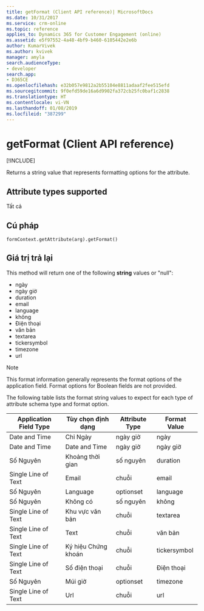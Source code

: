 ```yaml
---
title: getFormat (Client API reference)| MicrosoftDocs
ms.date: 10/31/2017
ms.service: crm-online
ms.topic: reference
applies_to: Dynamics 365 for Customer Engagement (online)
ms.assetid: e5f97552-4a48-4bf9-b460-6105442e2e6b
author: KumarVivek
ms.author: kvivek
manager: amyla
search.audienceType:
- developer
search.app:
- D365CE
ms.openlocfilehash: e32b057e9812a2b55104e8811adaaf2fee515efd
ms.sourcegitcommit: 9f0efd59de16a6d9902fa372cb25fc0baf1c2838
ms.translationtype: HT
ms.contentlocale: vi-VN
ms.lasthandoff: 01/08/2019
ms.locfileid: "387299"
---
```

# <a name="getformat-client-api-reference"></a>getFormat (Client API reference)

[!INCLUDE[](../../../../includes/cc_applies_to_update_9_0_0.md)]

Returns a string value that represents formatting options for the attribute. 

## <a name="attribute-types-supported"></a>Attribute types supported

Tất cả

## <a name="syntax"></a>Cú pháp

`formContext.getAttribute(arg).getFormat()`

## <a name="return-value"></a>Giá trị trả lại

This method will return one of the following **string** values or "null":

- ngày
- ngày giờ
- duration
- email
- language
- không
- Điện thoại 
- văn bản
- textarea
- tickersymbol
- timezone
- url

> [!NOTE]
> This format information generally represents the format options of the application field. Format options for Boolean fields are not provided.

The following table lists the format string values to expect for each type of attribute schema type and format option.

| Application Field Type | Tùy chọn định dạng | Attribute Type | Format Value|
|----------------------------|-------------------|--------------------|------------------|
| Date and Time              | Chỉ Ngày         | ngày giờ           | ngày             |
| Date and Time              | Date and Time     | ngày giờ           | ngày giờ         |
| Số Nguyên               | Khoảng thời gian          | số nguyên            | duration         |
| Single Line of Text        | Email            | chuỗi             | email            |
| Số Nguyên               | Language          | optionset          | language         |
| Số Nguyên               | Không có              | số nguyên            | không             |
| Single Line of Text        | Khu vực văn bản         | chuỗi             | textarea         |
| Single Line of Text        | Text              | chuỗi             | văn bản             |
| Single Line of Text        | Ký hiệu Chứng khoán     | chuỗi             | tickersymbol     |
| Single Line of Text        | Số điện thoại             | chuỗi             | Điện thoại             |
| Số Nguyên               | Múi giờ         | optionset          | timezone         |
| Single Line of Text        | Url               | chuỗi             | url 
